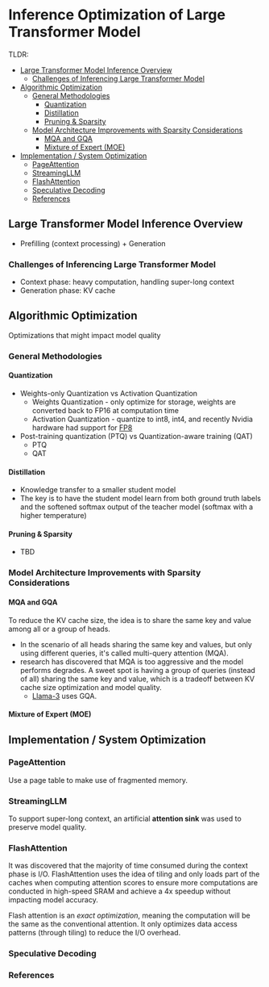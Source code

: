 # Inference Optimization of Large Transformer Model

TLDR:

<!-- TOC start (generated with https://github.com/derlin/bitdowntoc) -->

- [Large Transformer Model Inference Overview](#large-transformer-model-inference-overview)
  * [Challenges of Inferencing Large Transformer Model](#challenges-of-inferencing-large-transformer-model)
- [Algorithmic Optimization](#algorithmic-optimization)
  * [General Methodologies](#general-methodologies)
    + [Quantization](#quantization)
    + [Distillation](#distillation)
    + [Pruning & Sparsity](#pruning--sparsity)
  * [Model Architecture Improvements with Sparsity Considerations](#model-architecture-improvements-with-sparsity-considerations)
    + [MQA and GQA](#mqa-and-gqa)
    + [Mixture of Expert (MOE)](#mixture-of-expert-moe)
- [Implementation / System Optimization](#implementation--system-optimization)
  * [PageAttention](#pageattention)
  * [StreamingLLM](#streamingllm)
  * [FlashAttention](#flashattention)
  * [Speculative Decoding](#speculative-decoding)
  * [References](#references)

<!-- TOC end -->


## Large Transformer Model Inference Overview
* Prefilling (context processing) + Generation

### Challenges of Inferencing Large Transformer Model
* Context phase: heavy computation, handling super-long context
* Generation phase: KV cache

## Algorithmic Optimization
Optimizations that might impact model quality

### General Methodologies

#### Quantization
* Weights-only Quantization vs Activation Quantization
  * Weights Quantization - only optimize for storage, weights are converted back to FP16 at computation time
  * Activation Quantization - quantize to int8, int4, and recently Nvidia hardware had support for [FP8](https://docs.nvidia.com/deeplearning/transformer-engine/user-guide/examples/fp8_primer.html)
* Post-training quantization (PTQ) vs Quantization-aware training (QAT)
  * PTQ
  * QAT

#### Distillation
* Knowledge transfer to a smaller student model
* The key is to have the student model learn from both ground truth labels and the softened softmax output of the teacher model (softmax with a higher temperature)

#### Pruning & Sparsity
* TBD

### Model Architecture Improvements with Sparsity Considerations

#### MQA and GQA
To reduce the KV cache size, the idea is to share the same key and value among all or a group of heads.
* In the scenario of all heads sharing the same key and values, but only using different queries, it's called multi-query attention (MQA).
* research has discovered that MQA is too aggressive and the model performs degrades. A sweet spot is having a group of queries (instead of all) sharing the same key and value, which is a tradeoff between KV cache size optimization and model quality.
  * [Llama-3](https://ai.meta.com/blog/meta-llama-3/) uses GQA.

#### Mixture of Expert (MOE)


## Implementation / System Optimization
### PageAttention
Use a page table to make use of fragmented memory.

### StreamingLLM
To support super-long context, an artificial **attention sink** was used to preserve model quality.

### FlashAttention
It was discovered that the majority of time consumed during the context phase is I/O. FlashAttention uses the idea of tiling and only loads part of the caches when computing attention scores to ensure more computations are conducted in high-speed SRAM and achieve a 4x speedup without impacting model accuracy.

Flash attention is an *exact optimization*, meaning the computation will be the same as the conventional attention. It only optimizes data access patterns (through tiling) to reduce the I/O overhead.

### Speculative Decoding


### References
